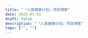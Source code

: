 ```yaml
---
title: "『人类健康计划』项目博客"
date: 2025-01-01
draft: false
description: "『人类健康计划』项目博客"
tags: ["", ""]
---
```



<p></p>
